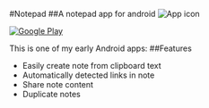 #Notepad
##A notepad app for android
![App icon](https://raw.githubusercontent.com/mick88/notepad/master/app/src/main/res/drawable-xxhdpi/ic_launcher.png)

[![Google Play](http://developer.android.com/images/brand/en_generic_rgb_wo_45.png)](https://play.google.com/store/apps/details?id=com.mick88.notepad)

This is one of my early Android apps:
##Features
* Easily create note from clipboard text
* Automatically detected links in note
* Share note content
* Duplicate notes